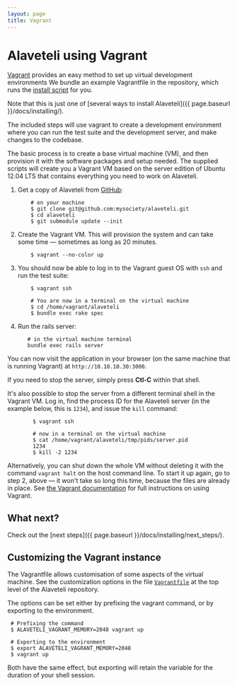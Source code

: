 ```yaml
---
layout: page
title: Vagrant
---
```

# Alaveteli using Vagrant

<p class="lead">
  <a href="https://www.vagrantup.com">Vagrant</a> provides an easy method to set
  up virtual development environments We bundle an example Vagrantfile in the
  repository, which runs the
  <a href="{{ page.baseurl}}/docs/installing/script/">install script</a> for you.
</p>

Note that this is just one of [several ways to install Alaveteli]({{ page.baseurl }}/docs/installing/).

The included steps will use vagrant to create a development environment
where you can run the test suite and the development server, and make
changes to the codebase.

The basic process is to create a base virtual machine (VM), and then
provision it with the software packages and setup needed. The supplied
scripts will create you a Vagrant VM based on the server edition of
Ubuntu 12.04 LTS that contains everything you need to work on Alaveteli.

1.  Get a copy of Alaveteli from
    <a href="{{ page.baseurl }}/docs/glossary/#git" class="glossary__link">GitHub</a>:

            # on your machine
            $ git clone git@github.com:mysociety/alaveteli.git
            $ cd alaveteli
            $ git submodule update --init

2.  Create the Vagrant VM. This will provision the system and can take some time
    &mdash; sometimes as long as 20 minutes.

            $ vagrant --no-color up

3.  You should now be able to log in to the Vagrant guest OS with `ssh` and run
    the test suite:

            $ vagrant ssh

            # You are now in a terminal on the virtual machine
            $ cd /home/vagrant/alaveteli
            $ bundle exec rake spec


4.   Run the rails server:

            # in the virtual machine terminal
            bundle exec rails server

You can now visit the application in your browser (on the same machine that is
running Vagrant) at `http://10.10.10.30:3000`.

If you need to stop the server, simply press **Ctl-C** within that shell. 

It's also possible to stop the server from a different terminal shell in the
Vagrant VM. Log in, find the process ID for the Alaveteli server (in the example
below, this is `1234`), and issue the `kill` command:

            $ vagrant ssh

            # now in a terminal on the virtual machine
            $ cat /home/vagrant/alaveteli/tmp/pids/server.pid
            1234
            $ kill -2 1234

Alternatively, you can shut down the whole VM without deleting it with the
command <code>vagrant&nbsp;halt</code>
on the host command line. To start it up again, go to step 2, above &mdash; it
won't take so long this time, because the files are already in place.
See [the Vagrant documentation](https://docs.vagrantup.com/v2/)
for full instructions on using Vagrant.

## What next?

Check out the [next steps]({{ page.baseurl }}/docs/installing/next_steps/).

## Customizing the Vagrant instance

The Vagrantfile allows customisation of some aspects of the virtual machine. See the customization options in the file [`Vagrantfile`](https://github.com/mysociety/alaveteli/blob/master/Vagrantfile#L30) at the top level of the Alaveteli repository.

The options can be set either by prefixing the vagrant command, or by
exporting to the environment.

     # Prefixing the command
     $ ALAVETELI_VAGRANT_MEMORY=2048 vagrant up

     # Exporting to the environment
     $ export ALAVETELI_VAGRANT_MEMORY=2048
     $ vagrant up

Both have the same effect, but exporting will retain the variable for the duration of your shell session.

